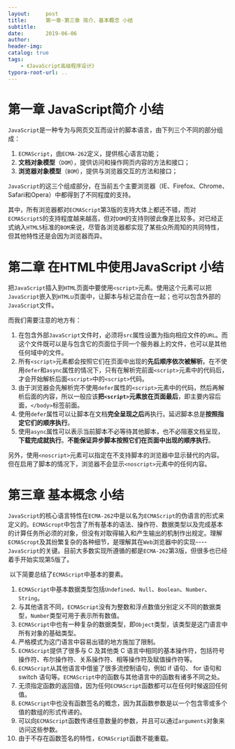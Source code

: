```yaml
---
layout:     post
title:      第一章-第三章 简介、基本概念 小结
subtitle:  
date:       2019-06-06
author:     
header-img: 
catalog: true
tags:
    - 《JavaScript高级程序设计》
typora-root-url: ..
---
```




# 第一章  JavaScript简介 小结

​    `JavaScript`是一种专为与网页交互而设计的脚本语言，由下列三个不同的部分组成：

1. `ECMAScript`，由`ECMA-262`定义，提供核心语言功能；
2. **文档对象模型**（`DOM`），提供访问和操作网页内容的方法和接口；
3. **浏览器对象模型**（`BOM`），提供与浏览器交互的方法和接口；

​    `JavaScript`的这三个组成部分，在当前五个主要浏览器（IE、Firefox、Chrome、Safari和Opera）中都得到了不同程度的支持。

​    其中，所有浏览器都对`ECMAScript`第3版的支持大体上都还不错，而对`ECMAScript5`的支持程度越来越高，但对`DOM`的支持则彼此像差比较多。对已经正式纳入`HTML5`标准的`BOM`来说，尽管各浏览器都实现了某些众所周知的共同特性，但其他特性还是会因为浏览器而异。

# 第二章 在HTML中使用JavaScript 小结

​    把`JavaScript`插入到`HTML`页面中要使用`<script>`元素。使用这个元素可以把`JavaScript`嵌入到`HTML`u页面中，让脚本与标记混合在一起；也可以包含外部的`JavaScript`文件。

而我们需要注意的地方有：

1. 在包含外部`JavaScript`文件时，必须将`src`属性设置为指向相应文件的`URL`。而这个文件既可以是与包含它的页面位于同一个服务器上的文件，也可以是其他任何域中的文件。
2. 所有`<script>`元素都会按照它们在页面中出现的**先后顺序依次被解析**。在不使用`defer`和`async`属性的情况下，只有在解析完前面`<script>`元素中的代码后，才会开始解析后面`<script>`中的`<script>`代码。
3. 由于浏览器会先解析完不使用`defer`属性的`<script>`元素中的代码，然后再解析后面的内容，所以一般应该**把`<script>`元素放在页面最后**，即主要内容后面，`</body>`标签前面。
4. 使用`defer`属性可以让脚本在文档**完全呈现之后**再执行。延迟脚本总是**按照指定它们的顺序执行**。
5. 使用`async`属性可以表示当前脚本不必等待其他脚本，也不必阻塞文档呈现，**下载完成就执行**。**不能保证异步脚本按照它们在页面中出现的顺序执行**。

​    另外，使用`<noscript>`元素可以指定在不支持脚本的浏览器中显示替代的内容。但在启用了脚本的情况下，浏览器不会显示`<noscript>`元素中的任何内容。

# 第三章 基本概念 小结

​    `JavaScript`的核心语言特性在`ECMA-262`中是以名为`ECMAScript`的伪语言的形式来定义的。`ECMAScropt`中包含了所有基本的语法、操作符、数据类型以及完成基本的计算任务所必须的对象，但没有对取得输入和产生输出的机制作出规定。理解`ECMAScropt`及其纷繁复杂的各种细节，是理解其在`Web`浏览器中的实现----`JavaScript`的关键。目前大多数实现所遵循的都是`ECMA-262`第3版，但很多也已经着手开始实现第5版了。

​    以下简要总结了`ECMAScript`中基本的要素。

1. `ECMAScript`中基本数据类型包括`Undefined`、`Null`、`Boolean`、`Number`、`String`。
2. 与其他语言不同，`ECMAScript`没有为整数和浮点数值分别定义不同的数据类型，`Number`类型可用于表示所有数值。
3. `ECMAScript`中也有一种复杂的数据类型，即`Object`类型，该类型是这门语言中所有对象的基础类型。
4. 严格模式为这门语言中容易出错的地方施加了限制。
5. `ECMAScript`提供了很多与 C 及其他类 C 语言中相同的基本操作符，包括符号操作符、布尔操作符、关系操作符、相等操作符及赋值操作符等。
6. `ECMAScript`从其他语言中借鉴了很多流控制语句，例如 if 语句、 for 语句和 switch 语句等。`ECMAScript`中的函数与其他语言中的函数有诸多不同之处。
7. 无须指定函数的返回值，因为任何`ECMAScript`函数都可以在任何时候返回任何值。
8. `ECMAScript`中也没有函数签名的概念，因为其函数参数是以一个包含零或多个值的数组的形式传递的。
9. 可以向`ECMAScript`函数传递任意数量的参数，并且可以通过`arguments`对象来访问这些参数。
10. 由于不存在函数签名的特性，`ECMAScript`函数不能重载。